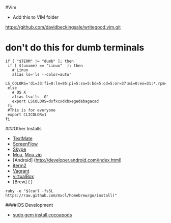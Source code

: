 

#Vim 

- Add this to VIM folder 

https://github.com/davidbeckingsale/writegood.vim.git





# don't do this for dumb terminals
```
if [ "$TERM" != "dumb" ]; then
 if [ $(uname) == "Linux"  ]; then
   # Linux
   alias ls='ls --color=auto'
   LS_COLORS='di=33:fi=0:ln=95:pi=5:so=5:bd=5:cd=5:or=37:mi=0:ex=31:*.rpm=90'
 else
   # OS X   
   alias ls='ls -G'
   export LSCOLORS=dxfxcxdxbxegedabagacad
 fi
 #This is for everyone       
 export CLICOLOR=1
fi
```

###Other Installs

- [TextMate](http://macromates.com/)
- [ScreenFlow](http://www.telestream.net/screenflow/overview.htm)
- [Skype](http://www.skype.com)
- [Mou](http://mouapp.com/ ), [Mou.zip](http://mouapp.com/download/Mou.zip) 
- [Android] (http://developer.android.com/index.html)
- [iterm2](http://www.iterm2.com/#/section/home)
- [Vagrant](http://www.vagrantup.com/)
- [virtualBox](https://www.virtualbox.org/)
- [Brew] ( ) 
```
ruby -e "$(curl -fsSL https://raw.github.com/mxcl/homebrew/go/install)" 
```

####iOS Development
- [sudo gem install cocoapods](http://cocoapods.org/)

